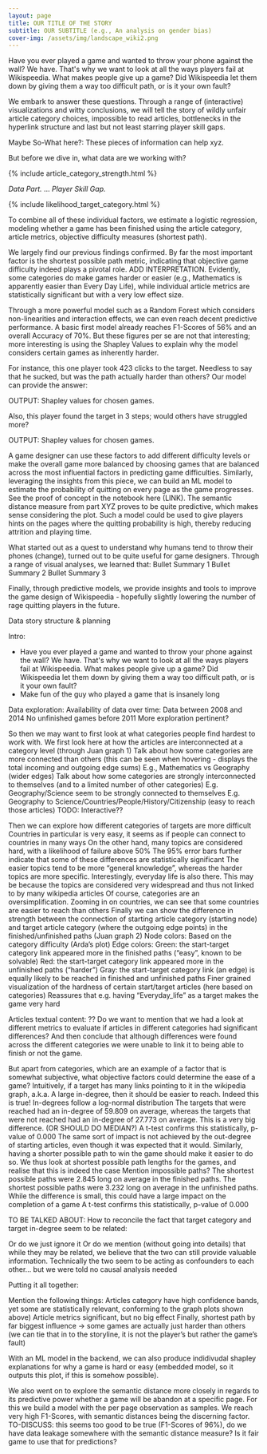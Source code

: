 ```yaml
---
layout: page
title: OUR TITLE OF THE STORY
subtitle: OUR SUBTITLE (e.g., An analysis on gender bias)
cover-img: /assets/img/landscape_wiki2.png
---
```


Have you ever played a game and wanted to throw your phone against the wall? We have. That's why we want to look at all the ways players fail at Wikispeedia. What makes people give up a game? Did Wikispeedia let them down by giving them a way too difficult path, or is it your own fault?

We embark to answer these questions. Through a range of (interactive) visualizations and witty conclusions, we will tell the story of wildly unfair article category choices, impossible to read articles, bottlenecks in the hyperlink structure and last but not least starring player skill gaps.

Maybe So-What here?: These pieces of information can help xyz.

But before we dive in, what data are we working with?

{% include article_category_strength.html %}

*Data Part.*
...
*Player Skill Gap.*

{% include likelihood_target_category.html %}

To combine all of these individual factors, we estimate a logistic regression, modeling whether a game has been finished using the article category, article metrics, objective difficulty measures (shortest path).

We largely find our previous findings confirmed. By far the most important factor is the shortest possible path metric, indicating that objective game difficulty indeed plays a pivotal role. ADD INTERPRETATION. Evidently, some categories do make games harder or easier (e.g., Mathematics is apparently easier than Every Day Life), while individual article metrics are statistically significant but with a very low effect size.

Through a more powerful model such as a Random Forest which considers non-linearities and interaction effects, we can even reach decent predictive performance. A basic first model already reaches F1-Scores of 56% and an overall Accuracy of 70%. But these figures per se are not that interesting; more interesting is using the Shapley Values to explain why the model considers certain games as inherently harder.

For instance, this one player took 423 clicks to the target. Needless to say that he sucked, but was the path actually harder than others? Our model can provide the answer:

OUTPUT: Shapley values for chosen games.

Also, this player found the target in 3 steps; would others have struggled more?

OUTPUT: Shapley values for chosen games.

A game designer can use these factors to add different difficulty levels or make the overall game more balanced by choosing games that are balanced across the most influential factors in predicting game difficulties.
Similarly, leveraging the insights from this piece, we can build an ML model to estimate the probability of quitting on every page as the game progresses. See the proof of concept in the notebook here (LINK). The semantic distance measure from part XYZ proves to be quite predictive, which makes sense considering the plot. Such a model could be used to give players hints on the pages where the quitting probability is high, thereby reducing attrition and playing time.

What started out as a quest to understand why humans tend to throw their phones (change), turned out to be quite useful for game designers. Through a range of visual analyses, we learned that:
Bullet Summary 1
Bullet Summary 2
Bullet Summary 3

Finally, through predictive models, we provide insights and tools to improve the game design of Wikispeedia - hopefully slightly lowering the number of rage quitting players in the future.








Data story structure & planning

Intro:
- Have you ever played a game and wanted to throw your phone against the wall? We have. That's why we want to look at all the ways players fail at Wikispeedia. What makes people give up a game? Did Wikispeedia let them down by giving them a way too difficult path, or is it your own fault?
- Make fun of the guy who played a game that is insanely long

Data exploration:
Availability of data over time:
Data between 2008 and 2014
No unfinished games before 2011
More exploration pertinent?

So then we may want to first look at what categories people find hardest to work with.
We first look here at how the articles are interconnected at a category level (through Juan graph 1)
Talk about how some categories are more connected than others (this can be seen when hovering - displays the total incoming and outgoing edge sums)
E.g., Mathematics vs Geography (wider edges)
Talk about how some categories are strongly interconnected to themselves (and to a limited number of other categories)
E.g. Geography/Science seem to be strongly connected to themselves
E.g. Geography to Science/Countries/People/History/Citizenship (easy to reach those articles)
TODO: Interactive??


Then we can explore how different categories of targets are more difficult
Countries in particular is very easy, it seems as if people can connect to countries in many ways
On the other hand, many topics are considered hard, with a likelihood of failure above 50%
The 95% error bars further indicate that some of these differences are statistically significant
The easier topics tend to be more “general knowledge”, whereas the harder topics are more specific. Interestingly, everyday life is also there. This may be because the topics are considered very widespread and thus not linked to by many wikipedia articles
Of course, categories are an oversimplification. Zooming in on countries, we can see that some countries are easier to reach than others
Finally we can show the difference in strength between the connection of starting article category (starting node) and target article category (where the outgoing edge points) in the finished/unfinished paths (Juan graph 2)
Node colors:
Based on the category difficulty (Arda’s plot)
Edge colors:
Green: the start-target category link appeared more in the finished paths (“easy”, known to be solvable)
Red: the start-target category link appeared more in the unfinished paths (“harder”)
Gray: the start-target category link (an edge) is equally likely to be reached in finished and unfinished paths
Finer grained visualization of the hardness of certain start/target articles (here based on categories)
Reassures that e.g. having “Everyday_life” as a target makes the game very hard


Articles textual content: ??
Do we want to mention that we had a look at different metrics to evaluate if articles in different categories had significant differences? And then conclude that although differences were found across the different categories we were unable to link it to being able to finish or not the game.

But apart from categories, which are an example of a factor that is somewhat subjective, what objective factors could determine the ease of a game?
Intuitively, if a target has many links pointing to it in the wikipedia graph, a.k.a. A large in-degree, then it should be easier to reach. Indeed this is true!
In-degrees follow a log-normal distribution
The targets that were reached had an in-degree of 59.809 on average, whereas the targets that were not reached had an in-degree of 27.773 on average. This is a very big difference. (OR SHOULD DO MEDIAN?)
A t-test confirms this statistically, p-value of 0.000
The same sort of impact is not achieved by the out-degree of starting articles, even though it was expected that it would.
Similarly, having a shorter possible path to win the game should make it easier to do so. We thus look at shortest possible path lengths for the games, and realise that this is indeed the case
Mention impossible paths?
The shortest possible paths were 2.845 long on average in the finished paths. The shortest possible paths were 3.232 long on average in the unfinished paths. While the difference is small, this could have a large impact on the completion of a game
A t-test confirms this statistically, p-value of 0.000


TO BE TALKED ABOUT: How to reconcile the fact that target category and target in-degree seem to be related:

Or do we just ignore it
Or do we mention (without going into details) that while they may be related, we believe that the two can still provide valuable information.
Technically the two seem to be acting as confounders to each other… but we were told no causal analysis needed








Putting it all together:


Mention the following things:
Articles category have high confidence bands, yet some are statistically relevant, conforming to the graph plots shown above)
Article metrics significant, but no big effect
Finally, shortest path by far biggest influence → some games are actually just harder than others (we can tie that in to the storyline, it is not the player’s but rather the game’s fault)

With an ML model in the backend, we can also produce indidivudal shapley explanations for why a game is hard or easy (embedded model, so it outputs this plot, if this is somehow possible).

We also went on to explore the semantic distance more closely in regards to its predictive power whether a game will be abandon at a specific page. For this we build a model with the per page observation as samples. We reach very high F1-Scores, with semantic distances being the discerning factor.
TO-DISCUSS: this seems too good to be true (F1-Scores of 96%), do we have data leakage somewhere with the semantic distance measure? Is it fair game to use that for predictions?
